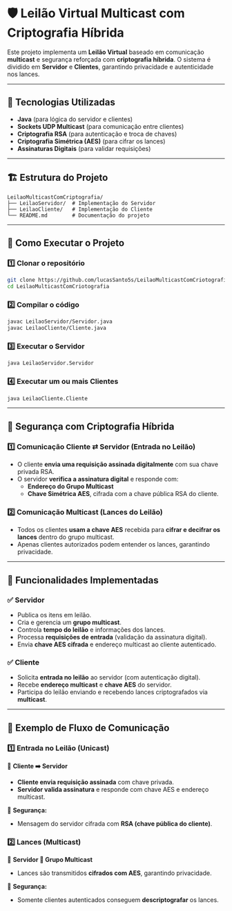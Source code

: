 # 🛡️ Leilão Virtual Multicast com Criptografia Híbrida

Este projeto implementa um **Leilão Virtual** baseado em comunicação **multicast** e segurança reforçada com **criptografia híbrida**. O sistema é dividido em **Servidor** e **Clientes**, garantindo privacidade e autenticidade nos lances.

---

## 📌 Tecnologias Utilizadas
- **Java** (para lógica do servidor e clientes)
- **Sockets UDP Multicast** (para comunicação entre clientes)
- **Criptografia RSA** (para autenticação e troca de chaves)
- **Criptografia Simétrica (AES)** (para cifrar os lances)
- **Assinaturas Digitais** (para validar requisições)

---

## 🏗 Estrutura do Projeto
```
LeilaoMulticastComCriptografia/
├── LeilaoServidor/  # Implementação do Servidor
├── LeilaoCliente/   # Implementação do Cliente
└── README.md        # Documentação do projeto
```

---

## 🚀 Como Executar o Projeto

### 1️⃣ Clonar o repositório

```bash
git clone https://github.com/lucasSanto5s/LeilaoMulticastComCriotografia.git
cd LeilaoMulticastComCriotografia
```

### 2️⃣ Compilar o código

```bash
javac LeilaoServidor/Servidor.java
javac LeilaoCliente/Cliente.java
```

### 3️⃣ Executar o Servidor

```bash
java LeilaoServidor.Servidor
```

### 4️⃣ Executar um ou mais Clientes

```bash
java LeilaoCliente.Cliente
```

---

## 🔑 Segurança com Criptografia Híbrida

### 1️⃣ Comunicação Cliente ⇄ Servidor (Entrada no Leilão)
- O cliente **envia uma requisição assinada digitalmente** com sua chave privada RSA.
- O servidor **verifica a assinatura digital** e responde com:
  - **Endereço do Grupo Multicast**
  - **Chave Simétrica AES**, cifrada com a chave pública RSA do cliente.

### 2️⃣ Comunicação Multicast (Lances do Leilão)
- Todos os clientes **usam a chave AES** recebida para **cifrar e decifrar os lances** dentro do grupo multicast.
- Apenas clientes autorizados podem entender os lances, garantindo privacidade.

---

## 📌 Funcionalidades Implementadas

### ✅ Servidor
- Publica os itens em leilão.
- Cria e gerencia um **grupo multicast**.
- Controla **tempo do leilão** e informações dos lances.
- Processa **requisições de entrada** (validação da assinatura digital).
- Envia **chave AES cifrada** e endereço multicast ao cliente autenticado.

### ✅ Cliente
- Solicita **entrada no leilão** ao servidor (com autenticação digital).
- Recebe **endereço multicast** e **chave AES** do servidor.
- Participa do leilão enviando e recebendo lances criptografados via **multicast**.

---

## 📜 Exemplo de Fluxo de Comunicação

### 1️⃣ Entrada no Leilão (Unicast)
📩 **Cliente ➡️ Servidor**  
- **Cliente envia requisição assinada** com chave privada.  
- **Servidor valida assinatura** e responde com chave AES e endereço multicast.  

🔑 **Segurança:**  
- Mensagem do servidor cifrada com **RSA (chave pública do cliente)**.  

### 2️⃣ Lances (Multicast)
📡 **Servidor 📢 Grupo Multicast**  
- Lances são transmitidos **cifrados com AES**, garantindo privacidade.  

🔑 **Segurança:**  
- Somente clientes autenticados conseguem **descriptografar** os lances.  

